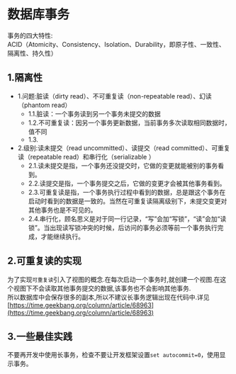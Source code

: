 # 数据库事务

事务的四大特性:<br>
ACID（Atomicity、Consistency、Isolation、Durability，即原子性、一致性、隔离性、持久性）

## 1.隔离性

- 1.问题:脏读（dirty read）、不可重复读（non-repeatable read）、幻读（phantom read）
    - 1.1.脏读：一个事务读到另一个事务未提交的数据
    - 1.2.不可重复读：因另一个事务更新数据，当前事务多次读取相同数据时，值不同
    - 1.3.
- 2.级别:读未提交（read uncommitted）、读提交（read committed）、可重复读（repeatable read）和串行化（serializable ）
    - 2.1.读未提交是指，一个事务还没提交时，它做的变更就能被别的事务看到。
    - 2.2.读提交是指，一个事务提交之后，它做的变更才会被其他事务看到。
    - 2.3.可重复读是指，一个事务执行过程中看到的数据，总是跟这个事务在启动时看到的数据是一致的。当然在可重复读隔离级别下，未提交变更对其他事务也是不可见的。
    - 2.4.串行化，顾名思义是对于同一行记录，“写”会加“写锁”，“读”会加“读锁”。当出现读写锁冲突的时候，后访问的事务必须等前一个事务执行完成，才能继续执行。

## 2.可重复读的实现
为了实现``可重复读``引入了视图的概念.在每次启动一个事务时,就创建一个视图.在这个视图下不会读取其他事务提交的数据,该事务也不会影响其他事务.<br>
所以数据库中会保存很多的副本,所以不建议长事务逻辑出现在代码中.详见[https://time.geekbang.org/column/article/68963](https://time.geekbang.org/column/article/68963)<br>

## 3.一些最佳实践
不要再开发中使用长事务，检查不要让开发框架设置``set autocommit=0``，使用显示事务。<br>